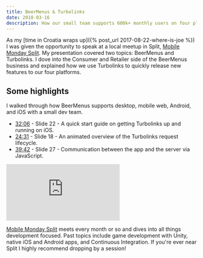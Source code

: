 ```yaml
---
title: BeerMenus & Turbolinks
date: 2018-03-16
description: How our small team supports 600k+ monthly users on four platforms with Turbolinks.
---
```


As my [time in Croatia wraps up]({% post_url 2017-08-22-where-is-joe %}) I was given the opportunity to speak at a local meetup in Split, [Mobile Monday Split](https://www.meetup.com/mobilemondaysplit/). My presentation covered two topics: BeerMenus and Turbolinks. I dove into the Consumer and Retailer side of the BeerMenus business and explained how we use Turbolinks to quickly release new features to our four platforms.

## Some highlights

I walked through how BeerMenus supports desktop, mobile web, Android, and iOS with a small dev team.

* [32:06](https://youtu.be/xWJHy1ElG6E?t=32m6s) - Slide 22 - A quick start guide on getting Turbolinks up and running on iOS.
* [24:31](https://youtu.be/xWJHy1ElG6E?t=24m31s) - Slide 18 - An animated overview of the Turbolinks request lifecycle.
* [39:42](https://youtu.be/xWJHy1ElG6E?t=39m42s) - Slide 27 - Communication between the app and the server via JavaScript.

<iframe class="w-full aspect-video rounded-lg" src="https://www.youtube.com/embed/xWJHy1ElG6E?rel=0" frameborder="0" allow="autoplay; encrypted-media" allowfullscreen></iframe>

[Mobile Monday Split](https://www.meetup.com/mobilemondaysplit/) meets every month or so and dives into all things development focused. Past topics include game development with Unity, native iOS and Android apps, and Continuous Integration. If you're ever near Split I highly recommend dropping by a session!
